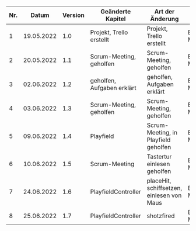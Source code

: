| Nr. | Datum      | Version | Geänderte Kapitel          | Art der  Änderung                         | Autor       | Status |
|-----|------------|---------|----------------------------|-------------------------------------------|-------------|--------|
| 1   | 19.05.2022 | 1.0     | Projekt, Trello erstellt   | Projekt, Trello erstellt                  | Eder Manuel | fg     |
| 2   | 20.05.2022 | 1.1     | Scrum-Meeting, geholfen    | Scrum-Meeting, geholfen                   | Eder Manuel | fg     |
| 3   | 02.06.2022 | 1.2     | geholfen, Aufgaben erklärt | geholfen, Aufgaben erklärt                | Eder Manuel | fg     |
| 4   | 03.06.2022 | 1.3     | Scrum-Meeting, geholfen    | Scrum-Meeting, geholfen                   | Eder Manuel | fg     |
| 5   | 09.06.2022 | 1.4     | Playfield                  | Scrum-Meeting, in Playfield geholfen      | Eder Manuel | fg     |
| 6   | 10.06.2022 | 1.5     | Scrum-Meeting              | Tastertur einlesen geholfen               | Eder Manuel | fg     |
| 7   | 24.06.2022 | 1.6     | PlayfieldController        | placeHit, schiffsetzen, einlesen von Maus | Eder Manuel | fg     |
| 8   | 25.06.2022 | 1.7     | PlayfieldController        | shotzfired                                | Eder Manuel | fg     |